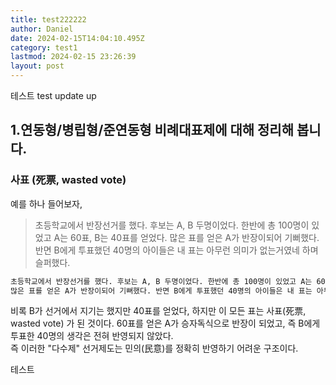 ```yaml
---
title: test222222
author: Daniel
date: 2024-02-15T14:04:10.495Z
category: test1
lastmod: 2024-02-15 23:26:39
layout: post
---
```


테스트
test
update
up

## 1.연동형/병립형/준연동형 비례대표제에 대해 정리해 봅니다.

### 사표 (死票, wasted vote)
예를 하나 들어보자,

> 초등학교에서 반장선거를 했다. 후보는 A, B 두명이었다. 한반에 총 100명이 있었고 A는 60표, B는 40표를 얻었다. 
> 많은 표를 얻은 A가 반장이되어 기뻐했다. 반면 B에게 투표했던 40명의 아이들은 내 표는 아무런 의미가 없는거였네 하며 슬퍼했다.

```txt
초등학교에서 반장선거를 했다. 후보는 A, B 두명이었다. 한반에 총 100명이 있었고 A는 60표, B는 40표를 얻었다. 
많은 표를 얻은 A가 반장이되어 기뻐했다. 반면 B에게 투표했던 40명의 아이들은 내 표는 아무런 의미가 없는거였네 하며 슬퍼했다.
```

비록 B가 선거에서 지기는 했지만 40표를 얻었다, 하지만 이 모든 표는 사표(死票, wasted vote) 가 된 것이다.
60표를 얻은 A가 승자독식으로 반장이 되었고, 즉 B에게 투표한 40명의 생각은 전혀 반영되지 않았다.  
즉 이러한 "다수제" 선거제도는 민의(民意)를 정확히 반영하기 어려운 구조이다.



테스트

